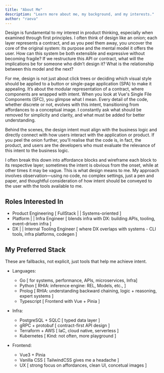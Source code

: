 ```yaml
---
title: "About Me"
description: "Learn more about me, my background, and my interests."
author: "raeva"
---
```


Design is fundamental to my interest in product thinking, especially when examined through first principles. I often think of design like an onion; each layer represents a contract, and as you peel them away, you uncover the core of the original system: its purpose and the mental model it offers the user. How can this system be both extensible and expressive without becoming fragile? If we restructure this API or contract, what will the implications be for someone who didn’t design it? What is the relationship between this model and the next?

For me, design is not just about click trees or deciding which visual style should be applied to a button or single-page application (SPA) to make it appealing. It’s about the modular representation of a contract, where components are wrapped with intent. When you look at Vue's Single File Components (SFC), you glimpse what I mean. Every detail of the code, whether discrete or not, evolves with this intent, transitioning from affordances to a conceptual image. I constantly ask what should be removed for simplicity and clarity, and what must be added for better understanding.

Behind the scenes, the design intent must align with the business logic and directly connect with how users interact with the application or product. If you peel the onion further, you’ll realise that the code is, in fact, the product, and users are the developers who must evaluate the relevance of this intent to the business logic.

I often break this down into affordance blocks and wireframe each block to its respective layer; sometimes the intent is obvious from the onset, while at other times it may be vague. This is what design means to me. My approach involves observation—using no code, no complex settings, just a pen and paper, and thoughtful consideration of how intent should be conveyed to the user with the tools available to me.

## Roles Interested In

- Product Engineering [ FullStack | | Systems-oriented ]
- Platform | | Infra Engineer  [ blends infra with DX: building APIs, tooling, event-driven infra ]
- DX | | Internal Tooling Engineer [ where DX overlaps with systems - CLI tools, infra platforms, codegen ]

## My Preferred Stack

These are fallbacks, not explicit, just tools that help me achieve intent.

- Languages:
  - Go [ for systems, performance, APIs, microservices, Infra]
  - Python [ RHIA: inference engine: REL, Models, etc., ]
  - Prolog [ RHIA: understanding backward chaining, logic + reasoning, expert systems ]
  - Typescript [ Frontend with Vue + Pinia ]

- Infra:
  - PostgreSQL + SQLC [ typed data layer ]
  - gRPC + protobuf [ contract-first API design ]
  - Terraform + AWS [ IaC, cloud native, serverless ]
  - Kubernetes [ Kind: not often, more playground ]

- Frontend:
  - Vue3 + Pinia
  - Vanilla CSS [ TailwindCSS gives me a headache ]
  - UX [ strong focus on affordances, clean UI, concetual images ]
